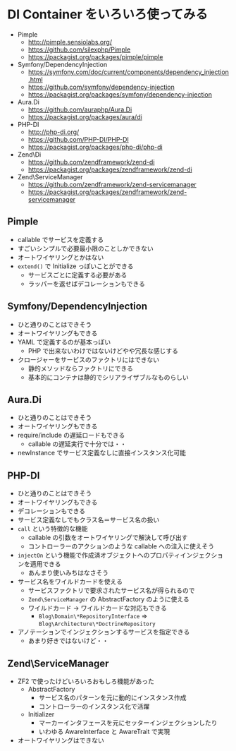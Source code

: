 # DI Container をいろいろ使ってみる

- Pimple
    - http://pimple.sensiolabs.org/
    - https://github.com/silexphp/Pimple
    - https://packagist.org/packages/pimple/pimple
- Symfony/DependencyInjection
    - https://symfony.com/doc/current/components/dependency_injection.html
    - https://github.com/symfony/dependency-injection
    - https://packagist.org/packages/symfony/dependency-injection
- Aura.Di
    - https://github.com/auraphp/Aura.Di
    - https://packagist.org/packages/aura/di
- PHP-DI
    - http://php-di.org/
    - https://github.com/PHP-DI/PHP-DI
    - https://packagist.org/packages/php-di/php-di
- Zend\Di
    - https://github.com/zendframework/zend-di
    - https://packagist.org/packages/zendframework/zend-di
- Zend\ServiceManager
    - https://github.com/zendframework/zend-servicemanager
    - https://packagist.org/packages/zendframework/zend-servicemanager

## Pimple

- callable でサービスを定義する
- すごいシンプルで必要最小限のことしかできない
- オートワイヤリングとかはない
- `extend()` で Initialize っぽいことができる
    - サービスごとに定義する必要がある
    - ラッパーを返せばデコレーションもできる

## Symfony/DependencyInjection

- ひと通りのことはできそう
- オートワイヤリングもできる
- YAML で定義するのが基本っぽい
    - PHP で出来ないわけではないけどやや冗長な感じする
- クロージャーをサービスのファクトリにはできない
    - 静的メソッドならファクトリにできる
    - 基本的にコンテナは静的でシリアライザブルなものらしい

## Aura.Di

- ひと通りのことはできそう
- オートワイヤリングもできる
- require/include の遅延ロードもできる
    - callable の遅延実行で十分では・・
- newInstance でサービス定義なしに直接インスタンス化可能

## PHP-DI

- ひと通りのことはできそう
- オートワイヤリングもできる
- デコレーションもできる
- サービス定義なしでもクラス名＝サービス名の扱い
- `call` という特徴的な機能
    - callable の引数をオートワイヤリングで解決して呼び出す
    - コントローラーのアクションのような callable への注入に使えそう
- `injectOn` という機能で作成済オブジェクトへのプロパティインジェクションを適用できる
    - あんまり使いみちはなさそう
- サービス名をワイルドカードを使える
    - サービスファクトリで要求されたサービス名が得られるので
    - `Zend\ServiceManager` の AbstractFactory のように使える
    - ワイルドカード -> ワイルドカードな対応もできる
        - `Blog\Domain\*RepositoryInterface` => `Blog\Architecture\*DoctrineRepository`
- アノテーションでインジェクションするサービスを指定できる
    - あまり好きではないけど・・

## Zend\ServiceManager

- ZF2 で使ったけどいろいろおもしろ機能があった
    - AbstractFactory
        - サービス名のパターンを元に動的にインスタンス作成
        - コントローラーのインスタンス化で活躍
    - Initializer
        - マーカーインタフェースを元にセッターインジェクションしたり
        - いわゆる AwareInterface と AwareTrait で実現
- オートワイヤリングはできない
